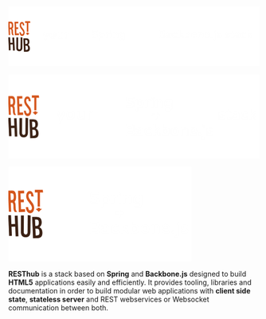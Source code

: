 <p class="overview justified visible-md visible-lg">
    <img src="/assets/img/spring-backbone-transparent-color-white.png" alt="Resthub: Spring + Backbone"/>
</p>
<p class="overview justified visible-sm">
    <img src="/assets/img/spring-backbone-sm-transparent-color-white.png" alt="Resthub: Spring + Backbone"/>
</p>
<p class="overview justified visible-xs">
    <img src="/assets/img/spring-backbone-xs-transparent-color-white.png" alt="Resthub: Spring + Backbone"/>
</p>

**RESThub** is a stack based on **Spring** and **Backbone.js** designed to build **HTML5** applications easily and efficiently.
It provides tooling, libraries and documentation in order to build modular web applications with **client side state**, **stateless server** and REST webservices or Websocket communication between both.
